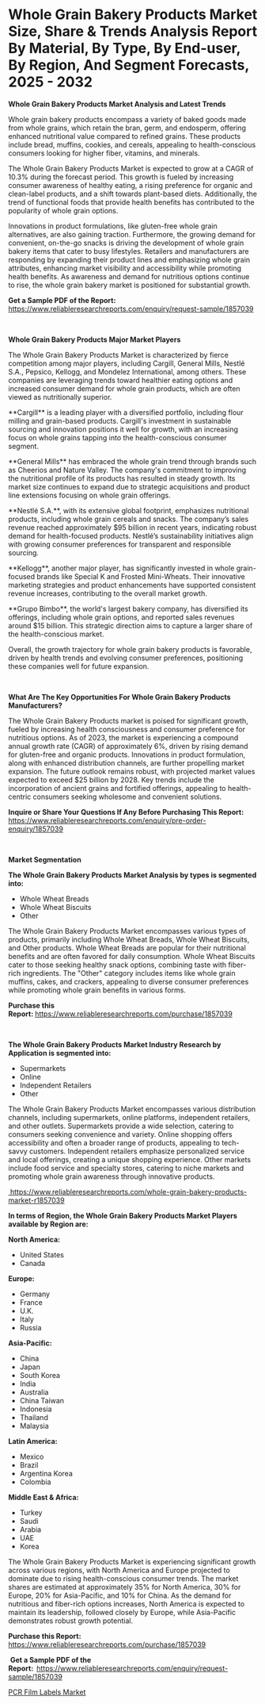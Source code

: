 <p><h1>Whole Grain Bakery Products Market Size, Share & Trends Analysis Report By Material, By Type, By End-user, By Region, And Segment Forecasts, 2025 - 2032</h1></p><p><strong>Whole Grain Bakery Products Market Analysis and Latest Trends</strong></p>
<p><p>Whole grain bakery products encompass a variety of baked goods made from whole grains, which retain the bran, germ, and endosperm, offering enhanced nutritional value compared to refined grains. These products include bread, muffins, cookies, and cereals, appealing to health-conscious consumers looking for higher fiber, vitamins, and minerals.</p><p>The Whole Grain Bakery Products Market is expected to grow at a CAGR of 10.3% during the forecast period. This growth is fueled by increasing consumer awareness of healthy eating, a rising preference for organic and clean-label products, and a shift towards plant-based diets. Additionally, the trend of functional foods that provide health benefits has contributed to the popularity of whole grain options.</p><p>Innovations in product formulations, like gluten-free whole grain alternatives, are also gaining traction. Furthermore, the growing demand for convenient, on-the-go snacks is driving the development of whole grain bakery items that cater to busy lifestyles. Retailers and manufacturers are responding by expanding their product lines and emphasizing whole grain attributes, enhancing market visibility and accessibility while promoting health benefits. As awareness and demand for nutritious options continue to rise, the whole grain bakery market is positioned for substantial growth.</p></p>
<p><strong>Get a Sample PDF of the Report:&nbsp;</strong> <a href="https://www.reliableresearchreports.com/enquiry/request-sample/1857039?utm_campaign=3250&utm_medium=2&utm_source=Github&utm_content=ia&utm_term=27032025&utm_id=whole-grain-bakery-products">https://www.reliableresearchreports.com/enquiry/request-sample/1857039</a></p>
<p>&nbsp;</p>
<p><strong>Whole Grain Bakery Products Major Market Players</strong></p>
<p><p>The Whole Grain Bakery Products Market is characterized by fierce competition among major players, including Cargill, General Mills, Nestlé S.A., Pepsico, Kellogg, and Mondelez International, among others. These companies are leveraging trends toward healthier eating options and increased consumer demand for whole grain products, which are often viewed as nutritionally superior.</p><p>**Cargill** is a leading player with a diversified portfolio, including flour milling and grain-based products. Cargill's investment in sustainable sourcing and innovation positions it well for growth, with an increasing focus on whole grains tapping into the health-conscious consumer segment.</p><p>**General Mills** has embraced the whole grain trend through brands such as Cheerios and Nature Valley. The company's commitment to improving the nutritional profile of its products has resulted in steady growth. Its market size continues to expand due to strategic acquisitions and product line extensions focusing on whole grain offerings.</p><p>**Nestlé S.A.**, with its extensive global footprint, emphasizes nutritional products, including whole grain cereals and snacks. The company’s sales revenue reached approximately $95 billion in recent years, indicating robust demand for health-focused products. Nestlé’s sustainability initiatives align with growing consumer preferences for transparent and responsible sourcing.</p><p>**Kellogg**, another major player, has significantly invested in whole grain-focused brands like Special K and Frosted Mini-Wheats. Their innovative marketing strategies and product enhancements have supported consistent revenue increases, contributing to the overall market growth.</p><p>**Grupo Bimbo**, the world's largest bakery company, has diversified its offerings, including whole grain options, and reported sales revenues around $15 billion. This strategic direction aims to capture a larger share of the health-conscious market.</p><p>Overall, the growth trajectory for whole grain bakery products is favorable, driven by health trends and evolving consumer preferences, positioning these companies well for future expansion.</p></p>
<p>&nbsp;</p>
<p><strong>What Are The Key Opportunities For Whole Grain Bakery Products Manufacturers?</strong></p>
<p><p>The Whole Grain Bakery Products market is poised for significant growth, fueled by increasing health consciousness and consumer preference for nutritious options. As of 2023, the market is experiencing a compound annual growth rate (CAGR) of approximately 6%, driven by rising demand for gluten-free and organic products. Innovations in product formulation, along with enhanced distribution channels, are further propelling market expansion. The future outlook remains robust, with projected market values expected to exceed $25 billion by 2028. Key trends include the incorporation of ancient grains and fortified offerings, appealing to health-centric consumers seeking wholesome and convenient solutions.</p></p>
<p><strong>Inquire or Share Your Questions If Any Before Purchasing This Report:</strong> <a href="https://www.reliableresearchreports.com/enquiry/pre-order-enquiry/1857039?utm_campaign=3250&utm_medium=2&utm_source=Github&utm_content=ia&utm_term=27032025&utm_id=whole-grain-bakery-products">https://www.reliableresearchreports.com/enquiry/pre-order-enquiry/1857039</a></p>
<p>&nbsp;</p>
<p><strong>Market Segmentation</strong></p>
<p><strong>The Whole Grain Bakery Products Market Analysis by types is segmented into:</strong></p>
<p><ul><li>Whole Wheat Breads</li><li>Whole Wheat Biscuits</li><li>Other</li></ul></p>
<p><p>The Whole Grain Bakery Products Market encompasses various types of products, primarily including Whole Wheat Breads, Whole Wheat Biscuits, and Other products. Whole Wheat Breads are popular for their nutritional benefits and are often favored for daily consumption. Whole Wheat Biscuits cater to those seeking healthy snack options, combining taste with fiber-rich ingredients. The "Other" category includes items like whole grain muffins, cakes, and crackers, appealing to diverse consumer preferences while promoting whole grain benefits in various forms.</p></p>
<p><strong>Purchase this Report:&nbsp;</strong><a href="https://www.reliableresearchreports.com/purchase/1857039?utm_campaign=3250&utm_medium=2&utm_source=Github&utm_content=ia&utm_term=27032025&utm_id=whole-grain-bakery-products">https://www.reliableresearchreports.com/purchase/1857039</a></p>
<p>&nbsp;</p>
<p><strong>The Whole Grain Bakery Products Market Industry Research by Application is segmented into:</strong></p>
<p><ul><li>Supermarkets</li><li>Online</li><li>Independent Retailers</li><li>Other</li></ul></p>
<p><p>The Whole Grain Bakery Products Market encompasses various distribution channels, including supermarkets, online platforms, independent retailers, and other outlets. Supermarkets provide a wide selection, catering to consumers seeking convenience and variety. Online shopping offers accessibility and often a broader range of products, appealing to tech-savvy customers. Independent retailers emphasize personalized service and local offerings, creating a unique shopping experience. Other markets include food service and specialty stores, catering to niche markets and promoting whole grain awareness through innovative products.</p></p>
<p><a href="https://www.reliableresearchreports.com/whole-grain-bakery-products-market-r1857039?utm_campaign=3250&utm_medium=2&utm_source=Github&utm_content=ia&utm_term=27032025&utm_id=whole-grain-bakery-products">&nbsp;https://www.reliableresearchreports.com/whole-grain-bakery-products-market-r1857039</a></p>
<p><strong>In terms of Region, the Whole Grain Bakery Products Market Players available by Region are:</strong></p>
<p>
    <p> <strong> North America: </strong>
        <ul>
            <li>United States</li>
            <li>Canada</li>
        </ul>
        </p> 
    <p> <strong> Europe: </strong>
        <ul>
            <li>Germany</li>
            <li>France</li>
            <li>U.K.</li>
            <li>Italy</li>
            <li>Russia</li>
        </ul>
        </p> 
    <p> <strong> Asia-Pacific: </strong>
        <ul>
            <li>China</li>
            <li>Japan</li>
            <li>South Korea</li>
            <li>India</li>
            <li>Australia</li>
            <li>China Taiwan</li>
            <li>Indonesia</li>
            <li>Thailand</li>
            <li>Malaysia</li>
        </ul>
        </p> 
    <p> <strong> Latin America: </strong>
        <ul>
            <li>Mexico</li>
            <li>Brazil</li>
            <li>Argentina Korea</li>
            <li>Colombia</li>
        </ul>
        </p> 
    <p> <strong> Middle East & Africa: </strong>
        <ul>
            <li>Turkey</li>
            <li>Saudi</li>
            <li>Arabia</li>
            <li>UAE</li>
            <li>Korea</li>
        </ul>
    </p>
    </p>
<p><p>The Whole Grain Bakery Products Market is experiencing significant growth across various regions, with North America and Europe projected to dominate due to rising health-conscious consumer trends. The market shares are estimated at approximately 35% for North America, 30% for Europe, 20% for Asia-Pacific, and 10% for China. As the demand for nutritious and fiber-rich options increases, North America is expected to maintain its leadership, followed closely by Europe, while Asia-Pacific demonstrates robust growth potential.</p></p>
<p><strong>Purchase this Report: </strong><a href="https://www.reliableresearchreports.com/purchase/1857039?utm_campaign=3250&utm_medium=2&utm_source=Github&utm_content=ia&utm_term=27032025&utm_id=whole-grain-bakery-products">https://www.reliableresearchreports.com/purchase/1857039</a></p>
<p>&nbsp;<strong>Get a Sample PDF of the Report:&nbsp;&nbsp;</strong><a href="https://www.reliableresearchreports.com/enquiry/request-sample/1857039?utm_campaign=3250&utm_medium=2&utm_source=Github&utm_content=ia&utm_term=27032025&utm_id=whole-grain-bakery-products">https://www.reliableresearchreports.com/enquiry/request-sample/1857039</a></p>
<p><strong></strong></p>
<p><p><a href="https://github.com/jolinolooman/Market-Research-Report-List-1/blob/main/pcr-film-labels-market.md?utm_campaign=3250&utm_medium=2&utm_source=Github&utm_content=ia&utm_term=27032025&utm_id=whole-grain-bakery-products">PCR Film Labels Market</a></p></p>